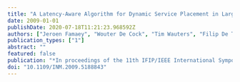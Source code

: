 ```yaml
---
title: "A Latency-Aware Algorithm for Dynamic Service Placement in Large-Scale Overlays"
date: 2009-01-01
publishDate: 2020-07-18T11:21:23.968592Z
authors: ["Jeroen Famaey", "Wouter De Cock", "Tim Wauters", "Filip De Turck", "Bart Dhoedt", "Piet Demeester"]
publication_types: ["1"]
abstract: ""
featured: false
publication: "*In proceedings of the 11th IFIP/IEEE International Symposium on Integrated Network Management (IM)*"
doi: "10.1109/INM.2009.5188843"
---
```


